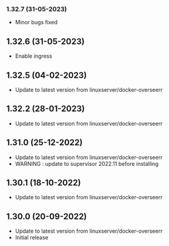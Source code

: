 ### 1.32.7 (31-05-2023)
- Minor bugs fixed

## 1.32.6 (31-05-2023)
- Enable ingress
## 1.32.5 (04-02-2023)
- Update to latest version from linuxserver/docker-overseerr

## 1.32.2 (28-01-2023)
- Update to latest version from linuxserver/docker-overseerr

## 1.31.0 (25-12-2022)
- Update to latest version from linuxserver/docker-overseerr
- WARNING : update to supervisor 2022.11 before installing

## 1.30.1 (18-10-2022)
- Update to latest version from linuxserver/docker-overseerr

## 1.30.0 (20-09-2022)
- Update to latest version from linuxserver/docker-overseerr
- Initial release
